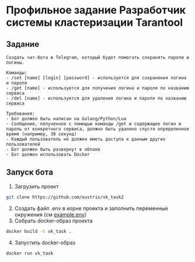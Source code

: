 # Профильное задание Разработчик системы кластеризации Tarantool

## Задание
```
Создать чат-бота в Telegram, который будет помогать сохранять пароли и логины.

Команды:
- /set [name] [login] [password] - используется для сохранения логина и пароля
- /get [name] - используется для получения логина и пароля по названию сервиса
- /del [name] - используется для удаления логина и пароля по названию сервиса

Требования:
- Бот должен быть написан на Golang/Python/Lua
- Сообщение, полученное с помощью команды /get и содержащее логин и пароль от конкретного сервиса, должно быть удалено спустя определенное время (например, 30 секунд)
- Каждый пользователь не должен иметь доступа к данным других пользователей
- Бот должен быть развернут в облаке
- Бот должен использовать Docker
```

## Запуск бота
1. Загрузить проект
```bash
git clone https://github.com/oustrix/vk_task2
```
2. Создать файл .env в корне проекта и заполнить переменные окружения (см [example.env](https://github.com/oustrix/vk_task2/blob/main/example.env))
3. Собрать docker-образ проекта
```bash
docker build -t vk_task .
```
4. Запустить docker-образ
```bash
docker run vk_task
```